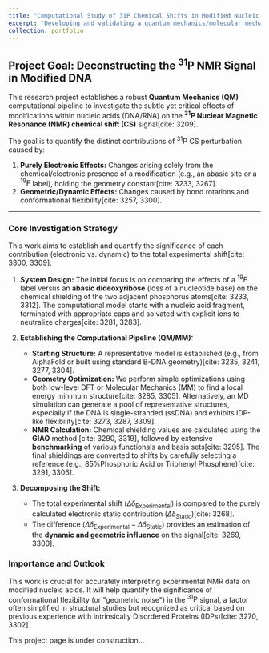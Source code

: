 ```yaml
---
title: "Computational Study of 31P Chemical Shifts in Modified Nucleic Acids"
excerpt: "Developing and validating a quantum mechanics/molecular mechanics (QM/MM) pipeline to decompose the experimental $\text{}^{31}\text{P}$ NMR chemical shift (CS) signal into its underlying electronic (static) and geometric (dynamic) contributions for modified DNA/RNA. <br/><img src='/images/31P-Structures.png'>"
collection: portfolio
---
```


## Project Goal: Deconstructing the $\text{}^{31}\text{P}$ NMR Signal in Modified DNA

This research project establishes a robust **Quantum Mechanics (QM)** computational pipeline to investigate the subtle yet critical effects of modifications within nucleic acids (DNA/RNA) on the **$\text{}^{31}\text{P}$ Nuclear Magnetic Resonance (NMR) chemical shift (CS)** signal[cite: 3209].

The goal is to quantify the distinct contributions of $\text{}^{31}\text{P}$ CS perturbation caused by:
1.  **Purely Electronic Effects:** Changes arising solely from the chemical/electronic presence of a modification (e.g., an abasic site or a $\text{}^{19}\text{F}$ label), holding the geometry constant[cite: 3233, 3267].
2.  **Geometric/Dynamic Effects:** Changes caused by bond rotations and conformational flexibility[cite: 3257, 3300].

---

### Core Investigation Strategy

This work aims to establish and quantify the significance of each contribution (electronic vs. dynamic) to the total experimental shift[cite: 3300, 3309].

1.  **System Design:** The initial focus is on comparing the effects of a $\text{}^{19}\text{F}$ label versus an **abasic dideoxyribose** (loss of a nucleotide base) on the chemical shielding of the two adjacent phosphorus atoms[cite: 3233, 3312]. The computational model starts with a nucleic acid fragment, terminated with appropriate caps and solvated with explicit ions to neutralize charges[cite: 3281, 3283].

2.  **Establishing the Computational Pipeline (QM/MM):**
    * **Starting Structure:** A representative model is established (e.g., from AlphaFold or built using standard B-DNA geometry)[cite: 3235, 3241, 3277, 3304].
    * **Geometry Optimization:** We perform simple optimizations using both low-level DFT or Molecular Mechanics (MM) to find a local energy minimum structure[cite: 3285, 3305]. Alternatively, an MD simulation can generate a pool of representative structures, especially if the DNA is single-stranded (ssDNA) and exhibits IDP-like flexibility[cite: 3273, 3287, 3309].
    * **NMR Calculation:** Chemical shielding values are calculated using the **GIAO** method [cite: 3290, 3319], followed by extensive **benchmarking** of various functionals and basis sets[cite: 3295]. The final shieldings are converted to shifts by carefully selecting a reference (e.g., $\text{85\% Phosphoric Acid}$ or $\text{Triphenyl Phosphene}$)[cite: 3291, 3306].

3.  **Decomposing the Shift:**
    * The total experimental shift ($\Delta\delta_{\text{Experimental}}$) is compared to the purely calculated electronic static contribution ($\Delta\delta_{\text{Static}}$)[cite: 3268].
    * The difference ($\Delta\delta_{\text{Experimental}} - \Delta\delta_{\text{Static}}$) provides an estimation of the **dynamic and geometric influence** on the signal[cite: 3269, 3300].

### Importance and Outlook

This work is crucial for accurately interpreting experimental NMR data on modified nucleic acids. It will help quantify the significance of conformational flexibility (or "geometric noise") in the $\text{}^{31}\text{P}$ signal, a factor often simplified in structural studies but recognized as critical based on previous experience with Intrinsically Disordered Proteins (IDPs)[cite: 3270, 3302].

This project page is under construction...
